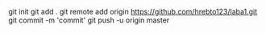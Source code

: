 git init
git add .
git remote add origin https://github.com/hrebto123/laba1.git
git commit -m 'commit'
git push -u origin master
